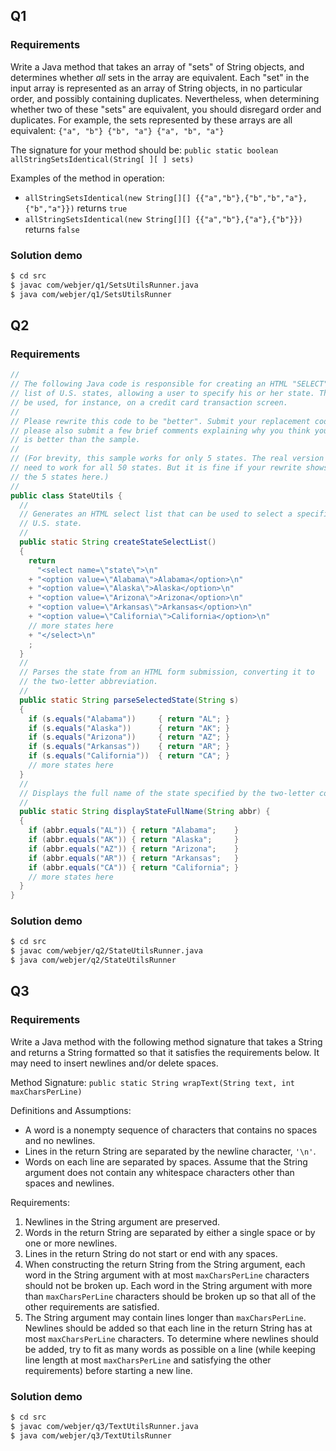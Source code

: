 ## Q1
### Requirements
Write a Java method that takes an array of "sets" of String objects,
and determines whether _all_ sets in the array are equivalent.
Each "set" in the input array is represented as an array of String objects, in
no particular order, and possibly containing duplicates. Nevertheless, when
determining whether two of these "sets" are equivalent, you should disregard
order and duplicates. For example, the sets represented by these arrays are
all equivalent:
`
{"a", "b"}
{"b", "a"}
{"a", "b", "a"}
`

The signature for your method should be:
`public static boolean allStringSetsIdentical(String[ ][ ] sets)`

Examples of the method in operation:

 * `allStringSetsIdentical(new String[][] {{"a","b"},{"b","b","a"},{"b","a"}})` returns `true`
 * `allStringSetsIdentical(new String[][] {{"a","b"},{"a"},{"b"}})` returns `false`

### Solution demo
```bash
$ cd src 
$ javac com/webjer/q1/SetsUtilsRunner.java
$ java com/webjer/q1/SetsUtilsRunner

```

## Q2
### Requirements
``` java
//
// The following Java code is responsible for creating an HTML "SELECT"
// list of U.S. states, allowing a user to specify his or her state. This might
// be used, for instance, on a credit card transaction screen.
//
// Please rewrite this code to be "better". Submit your replacement code, and
// please also submit a few brief comments explaining why you think your code
// is better than the sample.
//
// (For brevity, this sample works for only 5 states. The real version would
// need to work for all 50 states. But it is fine if your rewrite shows only
// the 5 states here.)
//
public class StateUtils {
  //
  // Generates an HTML select list that can be used to select a specific
  // U.S. state.
  //
  public static String createStateSelectList()
  {
    return
      "<select name=\"state\">\n"
    + "<option value=\"Alabama\">Alabama</option>\n"
    + "<option value=\"Alaska\">Alaska</option>\n"
    + "<option value=\"Arizona\">Arizona</option>\n"
    + "<option value=\"Arkansas\">Arkansas</option>\n"
    + "<option value=\"California\">California</option>\n"
    // more states here
    + "</select>\n"
    ;
  }
  //
  // Parses the state from an HTML form submission, converting it to
  // the two-letter abbreviation.
  //
  public static String parseSelectedState(String s)
  {
    if (s.equals("Alabama"))     { return "AL"; }
    if (s.equals("Alaska"))      { return "AK"; }
    if (s.equals("Arizona"))     { return "AZ"; }
    if (s.equals("Arkansas"))    { return "AR"; }
    if (s.equals("California"))  { return "CA"; }
    // more states here
  }
  //
  // Displays the full name of the state specified by the two-letter code.
  //
  public static String displayStateFullName(String abbr) {
  {
    if (abbr.equals("AL")) { return "Alabama";    }
    if (abbr.equals("AK")) { return "Alaska";     }
    if (abbr.equals("AZ")) { return "Arizona";    }
    if (abbr.equals("AR")) { return "Arkansas";   }
    if (abbr.equals("CA")) { return "California"; }
    // more states here
  }
}
```
### Solution demo
```bash
$ cd src 
$ javac com/webjer/q2/StateUtilsRunner.java
$ java com/webjer/q2/StateUtilsRunner

```

## Q3
### Requirements
Write a Java method with the following method signature that takes a String and
returns a String formatted so that it satisfies the requirements below.  It may
need to insert newlines and/or delete spaces.

Method Signature:
`public static String wrapText(String text, int maxCharsPerLine)`

Definitions and Assumptions:

* A word is a nonempty sequence of characters that contains no spaces and no newlines.
* Lines in the return String are separated by the newline character, `'\n'`.
* Words on each line are separated by spaces. Assume that the String argument does
not contain any whitespace characters other than spaces and newlines.

Requirements:

1. Newlines in the String argument are preserved.
1. Words in the return String are separated by either a single space or by one or
more newlines.
1. Lines in the return String do not start or end with any spaces.
1. When constructing the return String from the String argument, each word in the
String argument with at most `maxCharsPerLine` characters should not be broken up.
Each word in the String argument with more than `maxCharsPerLine` characters should
be broken up so that all of the other requirements are satisfied.
1. The String argument may contain lines longer than `maxCharsPerLine`. Newlines
should be added so that each line in the return String has at most `maxCharsPerLine`
characters. To determine where newlines should be added, try to fit as many words
as possible on a line (while keeping line length at most `maxCharsPerLine` and
satisfying the other requirements) before starting a new line.
### Solution demo
```bash
$ cd src 
$ javac com/webjer/q3/TextUtilsRunner.java
$ java com/webjer/q3/TextUtilsRunner

```